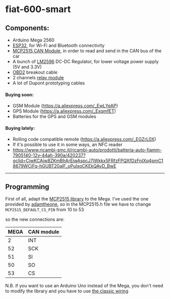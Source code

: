 # fiat-600-smart

## Components:

- Arduino Mega 2560
- [ESP32](https://a.aliexpress.com/_EukP5mF), for Wi-Fi and Bluetooth connectivity 
- [MCP2515 CAN Module](https://a.aliexpress.com/_EvRh7Bd), in order to read and send in the CAN bus of the car 
- A bunch of [LM2596](https://a.aliexpress.com/_EQ7uZWT) DC-DC Regulator, for lower voltage power supply (5V and 3.3V) 
- [OBD2](https://a.aliexpress.com/_EyTDDjd) breakout cable
- 2 channels [relay module](https://a.aliexpress.com/_EJ4ra7p)
- A lot of Dupont prototyping cables

#### Buying soon:

- GSM Module (https://a.aliexpress.com/_EwLYeAP)
- GPS Module (https://a.aliexpress.com/_ExqmfET)
- Batteries for the GPS and GSM modules

#### Buying lately:

- Rolling code compatible remote (https://a.aliexpress.com/_EGZrL0X)
- If it's possible to use it in some ways, an NFC reader
- https://www.ricambi-smc.it/ricambi-auto/prodotti/batteria-auto-fiamm-7905140-12v-44ah-390a/420237?gclid=CjwKCAjw8ZKmBhArEiwAspcJ7lWkkx5FRfzFPQXfDzFnIXq4pmC18679WCiFq-hGUBT20aIF_oPuIxoCKEkQAvD_BwE

----

## Programming

First of all, adapt the [MCP2515 library](https://github.com/autowp/arduino-mcp2515) to the Mega. I've used the one provided by [adamtheone](https://github.com/adamtheone/canDrive), so in the MCP2515.h file we have to change `MCP2515_DEFAULT_CS_PIN` from 10 to 53

so the new connections are:

| MEGA | CAN module |
| ---- | ---------- |
| 2    | INT        |
| 52   | SCK        |
| 51   | SI         |
| 50   | SO         |
| 53   | CS         |

N.B. if you want to use an Arduino Uno instead of the Mega, you don't need to modify the library and you have to use [the classic wiring](https://europe1.discourse-cdn.com/arduino/original/4X/c/a/3/ca3f21ea49f6ca4242c1168779d26aa42d888ba0.png)
